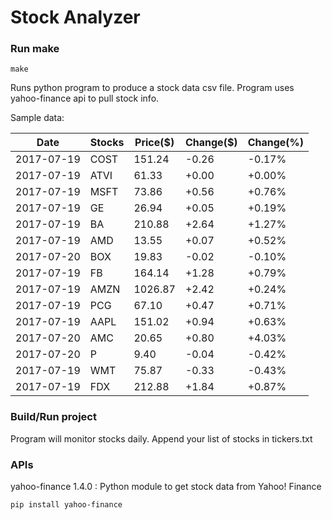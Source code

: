 # Stock Analyzer

### Run make
```
make
```

Runs python program to produce a stock data csv file. Program uses yahoo-finance api to pull stock info.

Sample data:

| Date| Stocks| Price($)| Change($)| Change(%) | 
| --- | --- | --- | --- | ---  | 
| 2017-07-19| COST| 151.24| -0.26| -0.17% | 
| 2017-07-19| ATVI| 61.33| +0.00| +0.00% | 
| 2017-07-19| MSFT| 73.86| +0.56| +0.76% | 
| 2017-07-19| GE| 26.94| +0.05| +0.19% | 
| 2017-07-19| BA| 210.88| +2.64| +1.27% | 
| 2017-07-19| AMD| 13.55| +0.07| +0.52% | 
| 2017-07-20| BOX| 19.83| -0.02| -0.10% | 
| 2017-07-19| FB| 164.14| +1.28| +0.79% | 
| 2017-07-19| AMZN| 1026.87| +2.42| +0.24% | 
| 2017-07-19| PCG| 67.10| +0.47| +0.71% | 
| 2017-07-19| AAPL| 151.02| +0.94| +0.63% | 
| 2017-07-20| AMC| 20.65| +0.80| +4.03% | 
| 2017-07-20| P| 9.40| -0.04| -0.42% | 
| 2017-07-19| WMT| 75.87| -0.33| -0.43% | 
| 2017-07-19| FDX| 212.88| +1.84| +0.87% | 

### Build/Run project

Program will monitor stocks daily. Append your list of stocks in tickers.txt

### APIs
yahoo-finance 1.4.0 : Python module to get stock data from Yahoo! Finance

```
pip install yahoo-finance
```

